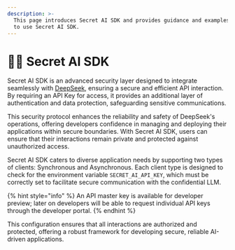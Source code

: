 ```yaml
---
description: >-
  This page introduces Secret AI SDK and provides guidance and examples of how
  to use Secret AI SDK.
---
```


# 👩‍💻 Secret AI SDK

Secret AI SDK is an advanced security layer designed to integrate seamlessly with [DeepSeek](https://www.deepseek.com/), ensuring a secure and efficient API interaction. By requiring an API Key for access, it provides an additional layer of authentication and data protection, safeguarding sensitive communications.&#x20;

This security protocol enhances the reliability and safety of DeepSeek's operations, offering developers confidence in managing and deploying their applications within secure boundaries. With Secret AI SDK, users can ensure that their interactions remain private and protected against unauthorized access.

Secret AI SDK caters to diverse application needs by supporting two types of clients: Synchronous and Asynchronous. Each client type is designed to check for the environment variable `SECRET_AI_API_KEY`, which must be correctly set to facilitate secure communication with the confidential LLM.&#x20;

{% hint style="info" %}
An API master key is available for developer preview; later on developers will be able to request individual API keys through the developer portal.
{% endhint %}

This configuration ensures that all interactions are authorized and protected, offering a robust framework for developing secure, reliable AI-driven applications.
